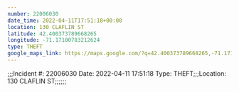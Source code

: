```yaml
---
number: 22006030
date_time: 2022-04-11T17:51:18+00:00
location: 130 CLAFLIN ST
latitude: 42.400373789668265
longitude: -71.17100783212624
type: THEFT
google_maps_link: https://maps.google.com/?q=42.400373789668265,-71.17100783212624
---
```


;;;Incident #: 22006030  Date: 2022-04-11 17:51:18   Type: THEFT;;;Location: 130 CLAFLIN ST;;;;;;
